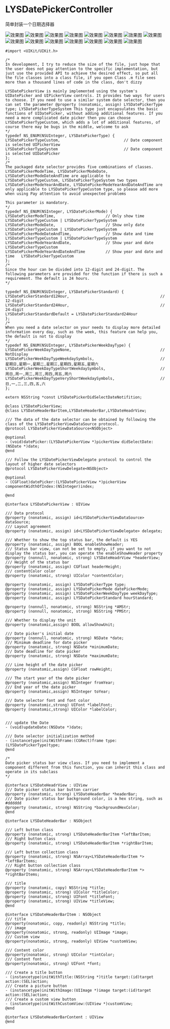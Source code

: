 # LYSDatePickerController
简单封装一个日期选择器

![效果图](https://github.com/LIYANGSHUAI/LYSDatePicker/blob/master/resource/目录.png)
![效果图](https://github.com/LIYANGSHUAI/LYSDatePicker/blob/master/resource/系统(时间).png)
![效果图](https://github.com/LIYANGSHUAI/LYSDatePicker/blob/master/resource/系统(日期).png)
![效果图](https://github.com/LIYANGSHUAI/LYSDatePicker/blob/master/resource/系统(日期和时间).png)
![效果图](https://github.com/LIYANGSHUAI/LYSDatePicker/blob/master/resource/自定义(时间).png)
![效果图](https://github.com/LIYANGSHUAI/LYSDatePicker/blob/master/resource/自定义(时间12小时).png)
![效果图](https://github.com/LIYANGSHUAI/LYSDatePicker/blob/master/resource/自定义(日期).png)
![效果图](https://github.com/LIYANGSHUAI/LYSDatePicker/blob/master/resource/自定义(日期和星期).png)
![效果图](https://github.com/LIYANGSHUAI/LYSDatePicker/blob/master/resource/自定义(日期和时间).png)
![效果图](https://github.com/LIYANGSHUAI/LYSDatePicker/blob/master/resource/自定义(日期和时间和星期).png)
![效果图](https://github.com/LIYANGSHUAI/LYSDatePicker/blob/master/resource/自定义(年和日期).png)
![效果图](https://github.com/LIYANGSHUAI/LYSDatePicker/blob/master/resource/自定义(年和日期和时间).png)
![效果图](https://github.com/LIYANGSHUAI/LYSDatePicker/blob/master/resource/自定义(年和日期和时间和星期).png)
![效果图](https://github.com/LIYANGSHUAI/LYSDatePicker/blob/master/resource/自定义(年和日期和星期).png)
![效果图](https://github.com/LIYANGSHUAI/LYSDatePicker/blob/master/resource/自定义(年和日期和时间和星期12小时).png)


```objc
#import <UIKit/UIKit.h>

/*
In development, I try to reduce the size of the file, just hope that the user does not pay attention to the specific implementation, but just use the provided API to achieve the desired effect, so put all the file classes into a class file, if you open Class .m file sees more than a thousand lines of code in the class, don't dizzy

LYSDatePickerView is mainly implemented using the system's UIDatePicker and UIPickerView controls. It provides two ways for users to choose. If you need to use a similar system date selector, then you can set the parameter @property (nonatomic, assign) LYSDatePickerType type; LYSDatePickerTypeSystem This type just encapsulates the basic functions of UIDatePicker, without adding additional features. If you need a more complicated date picker then you can choose LYSDatePickerTypeCustom, which adds a lot of additional features, of course there may be bugs in the middle, welcome to ask
*/
typedef NS_ENUM(NSUInteger, LYSDatePickerType) {
LYSDatePickerTypeCustom,                            // Date component is selected UIPickerView
LYSDatePickerTypeSystem                             // Date component is selected UIDatePicker
};
/*
The packaged date selector provides five combinations of classes. LYSDatePickerModeTime, LYSDatePickerModeDate, LYSDatePickerModeDateAndTime are applicable to LYSDatePickerTypeCustom, LYSDatePickerTypeSystem two types LYSDatePickerModeYearAndDate, LYSDatePickerModeYearAndDateAndTime are only applicable to LYSDatePickerTypeCustom type, so please add more when using Pay attention to avoid unexpected problems

This parameter is mandatory.
*/
typedef NS_ENUM(NSInteger, LYSDatePickerMode) {
LYSDatePickerModeTime,                      // Only show time                LYSDatePickerTypeCustom | LYSDatePickerTypeSystem
LYSDatePickerModeDate,                      // Show only date                LYSDatePickerTypeCustom | LYSDatePickerTypeSystem
LYSDatePickerModeDateAndTime,               // Show date and time            LYSDatePickerTypeCustom | LYSDatePickerTypeSystem
LYSDatePickerModeYearAndDate,               // Show year and date            LYSDatePickerTypeCustom
LYSDatePickerModeYearAndDateAndTime         // Show year and date and time   LYSDatePickerTypeCustom
};
/*
Since the hour can be divided into 12-digit and 24-digit. The following parameters are provided for the function if there is such a requirement. The default is 24 hours.
*/

typedef NS_ENUM(NSUInteger, LYSDatePickerStandard) {
LYSDatePickerStandard12Hour,                                        // 12-digit
LYSDatePickerStandard24Hour,                                        // 24-digit
LYSDatePickerStandardDefault = LYSDatePickerStandard24Hour
};
/*
When you need a date selector on your needs to display more detailed information every day, such as the week, this feature can help you, the default is not to display
*/
typedef NS_ENUM(NSUInteger, LYSDatePickerWeekDayType) {
LYSDatePickerWeekDayTypeNone,                                       // NotDisplay
LYSDatePickerWeekDayTypeWeekdaySymbols,                             // 星期日,星期一,星期二,星期三,星期四,星期五,星期六
LYSDatePickerWeekDayTypeShortWeekdaySymbols,                        // 周日,周一,周二,周三,周四,周五,周六
LYSDatePickerWeekDayTypeVeryShortWeekdaySymbols,                    // 日,一,二,三,四,五,六
};

extern NSString *const LYSDatePickerDidSelectDateNotifition;

@class LYSDatePickerView;
@class LYSDateHeaderBarItem,LYSDateHeaderBar,LYSDateHeadrView;

/// The data of the date selector can be obtained by following the class of the LYSDatePickerViewDataSource protocol.
@protocol LYSDatePickerViewDataSource<NSObject>

@optional
- (void)datePicker:(LYSDatePickerView *)pickerView didSelectDate:(NSDate *)date;
@end

/// Follow the LYSDatePickerViewDelegate protocol to control the layout of higher date selectors
@protocol LYSDatePickerViewDelegate<NSObject>

@optional
- (CGFloat)datePicker:(LYSDatePickerView *)pickerView componentWidthOfIndex:(NSInteger)index;

@end

@interface LYSDatePickerView : UIView

/// Data protocol
@property (nonatomic, assign) id<LYSDatePickerViewDataSource> dataSource;
/// Layout agreement
@property (nonatomic, assign) id<LYSDatePickerViewDelegate> delegate;

/// Whether to show the top status bar, the default is YES
@property (nonatomic, assign) BOOL enableShowHeader;
/// Status bar view, can not be set to empty, if you want to not display the status bar, you can operate the enableShowHeader property
@property (nonnull, nonatomic, strong) LYSDateHeadrView *headerView;
/// Height of the status bar
@property (nonatomic, assign) CGFloat headerHeight;
/// contentColor color
@property (nonatomic, strong) UIColor *contentColor;

@property (nonatomic, assign) LYSDatePickerType type;
@property (nonatomic, assign) LYSDatePickerMode datePickerMode;
@property (nonatomic, assign) LYSDatePickerWeekDayType weekDayType;
@property (nonatomic, assign) LYSDatePickerStandard hourStandard;

@property (nonnull, nonatomic, strong) NSString *AMStr;
@property (nonnull, nonatomic, strong) NSString *PMStr;

/// Whether to display the unit
@property (nonatomic,assign) BOOL allowShowUnit;

/// Date picker's initial date
@property (nonnull, nonatomic, strong) NSDate *date;
/// Minimum deadline for date picker
@property (nonatomic, strong) NSDate *minimumDate;
/// Date deadline for date picker
@property (nonatomic, strong) NSDate *maximumDate;

/// Line height of the date picker
@property (nonatomic,assign) CGFloat rowHeight;

/// The start year of the date picker
@property (nonatomic,assign) NSInteger fromYear;
/// End year of the date picker
@property (nonatomic,assign) NSInteger toYear;

/// Date selector font and font color
@property (nonatomic,strong) UIFont *labelFont;
@property (nonatomic,strong) UIColor *labelColor;


/// update the Date
- (void)updateDate:(NSDate *)date;

/// Date selector initialization method
- (instancetype)initWithFrame:(CGRect)frame type:(LYSDatePickerType)type;
@end

/*
Date picker status bar view class. If you need to implement a component different from this function, you can inherit this class and operate in its subclass
*/

@interface LYSDateHeadrView : UIView
/// Date picker status bar button carrier
@property (nonatomic, strong) LYSDateHeaderBar *headerBar;
/// Date picker status bar background color, is a hex string, such as #dddddd
@property (nonatomic, strong) NSString *backgroundHexColor;
@end

@interface LYSDateHeaderBar : NSObject

/// Left button class
@property (nonatomic, strong) LYSDateHeaderBarItem *leftBarItem;
/// Right button class
@property (nonatomic, strong) LYSDateHeaderBarItem *rightBarItem;

/// Left button collection class
@property (nonatomic, strong) NSArray<LYSDateHeaderBarItem *> *leftBarItems;
/// Right button collection class
@property (nonatomic, strong) NSArray<LYSDateHeaderBarItem *> *rightBarItems;

/// title
@property (nonatomic, copy) NSString *title;
@property (nonatomic, strong) UIColor *titleColor;
@property (nonatomic, strong) UIFont *titleFont;
@property (nonatomic, strong) UIView *titleView;
@end

@interface LYSDateHeaderBarItem : NSObject
/// title
@property(nonatomic, copy, readonly) NSString *title;
/// image
@property(nonatomic, strong, readonly) UIImage *image;
/// Custom view
@property(nonatomic, strong, readonly) UIView *customView;

/// Content color
@property(nonatomic, strong) UIColor *tintColor;
/// Content font
@property(nonatomic, strong) UIFont *font;

/// Create a title button
- (instancetype)initWithTitle:(NSString *)title target:(id)target action:(SEL)action;
/// Create a picture button
- (instancetype)initWithImage:(UIImage *)image target:(id)target action:(SEL)action;
/// Create a custom view button
- (instancetype)initWithCustomView:(UIView *)customView;
@end

@interface LYSDateHeaderBarContent : UIView
@end
```
